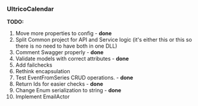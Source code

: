 ### UltricoCalendar

**TODO:**
1. Move more properties to config - **done**
2. Split Common project for API and Service logic (it's either this or this so there is no need to have both in one DLL)
3. Comment Swagger properly - **done**
4. Validate models with correct attributes - **done**
5. Add failchecks
6. Rethink encapsulation
7. Test EventFromSeries CRUD operations. - **done**
8. Return Ids for easier checks - **done**
9. Change Enum serialization to string - **done**
10. Implement EmailActor